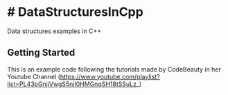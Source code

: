 # # DataStructuresInCpp

Data structures examples in C++

## Getting Started

This is an example code following the tutorials made by CodeBeauty in her Youtube Channel (https://www.youtube.com/playlist?list=PL43pGnjiVwgS5njI0HMGnqSH18tSSuLz_)